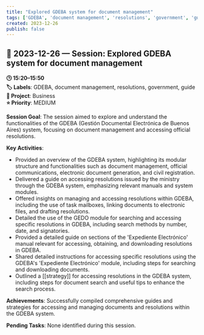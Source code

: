 ```yaml
---
title: "Explored GDEBA system for document management"
tags: ['GDEBA', 'document management', 'resolutions', 'government', 'guide']
created: 2023-12-26
publish: false
---
```


## 📅 2023-12-26 — Session: Explored GDEBA system for document management

**🕒 15:20–15:50**  
**🏷️ Labels**: GDEBA, document management, resolutions, government, guide  
**📂 Project**: Business  
**⭐ Priority**: MEDIUM  


**Session Goal**: The session aimed to explore and understand the functionalities of the GDEBA (Gestión Documental Electrónica de Buenos Aires) system, focusing on document management and accessing official resolutions.

**Key Activities**:
- Provided an overview of the GDEBA system, highlighting its modular structure and functionalities such as document management, official communications, electronic document generation, and civil registration.
- Delivered a guide on accessing resolutions issued by the ministry through the GDEBA system, emphasizing relevant manuals and system modules.
- Offered insights on managing and accessing resolutions within GDEBA, including the use of task mailboxes, linking documents to electronic files, and drafting resolutions.
- Detailed the use of the GEDO module for searching and accessing specific resolutions in GDEBA, including search methods by number, date, and signatories.
- Provided a detailed guide on sections of the 'Expediente Electrónico' manual relevant for accessing, obtaining, and downloading resolutions in GDEBA.
- Shared detailed instructions for accessing specific resolutions using the GDEBA's 'Expediente Electrónico' module, including steps for searching and downloading documents.
- Outlined a [[strategy]] for accessing resolutions in the GDEBA system, including steps for document search and useful tips to enhance the search process.

**Achievements**: Successfully compiled comprehensive guides and strategies for accessing and managing documents and resolutions within the GDEBA system.

**Pending Tasks**: None identified during this session.
